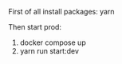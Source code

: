 First of all install packages: yarn

Then start prod:
  1.   docker compose up
  2.   yarn run start:dev